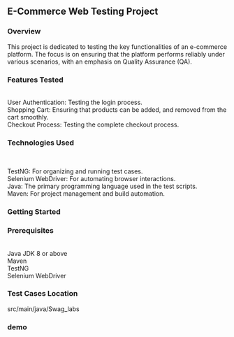 <h2>E-Commerce Web Testing Project</h2>

<h3>Overview</h3>
This project is dedicated to testing the key functionalities of an e-commerce platform. The focus is on ensuring that the platform performs reliably under various scenarios, with an emphasis on Quality Assurance (QA).

<h3>Features Tested</h3><br>
User Authentication: Testing the login process.<br>
Shopping Cart: Ensuring that products can be added, and removed from the cart smoothly.<br>
Checkout Process: Testing the complete checkout process.<br>

<h3>Technologies Used</h3><br>

TestNG: For organizing and running test cases.<br>
Selenium WebDriver: For automating browser interactions.<br>
Java: The primary programming language used in the test scripts.<br>
Maven: For project management and build automation.<br>

<h3>Getting Started</h3>
<h3>Prerequisites</h3><br>
Java JDK 8 or above<br>
Maven<br>
TestNG<br>
Selenium WebDriver<br>

<h3>Test Cases Location</h3>
src/main/java/Swag_labs

<h3>demo</h3>


